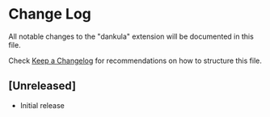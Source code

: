 # Change Log

All notable changes to the "dankula" extension will be documented in this file.

Check [Keep a Changelog](http://keepachangelog.com/) for recommendations on how to structure this file.

## [Unreleased]

- Initial release
